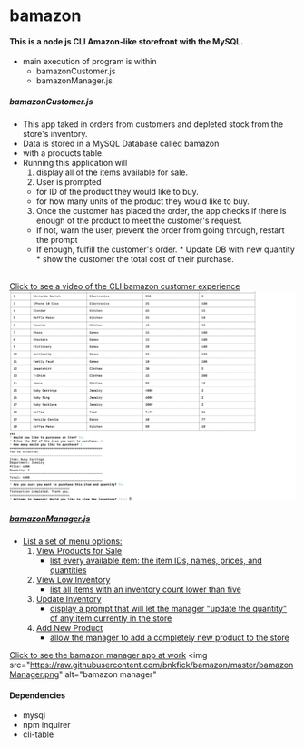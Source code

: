 # bamazon

#### This is a node js CLI Amazon-like storefront with the MySQL. 
* main execution of program is within 
    * bamazonCustomer.js 
    * bamazonManager.js

##### bamazonCustomer.js
* This app taked in orders from customers and depleted stock from the store's inventory. 
* Data is stored in a MySQL Database called bamazon 
* with a products table.
* Running this application will 
    1. display all of the items available for sale. 
    2. User is prompted 
    * for ID of the product they would like to buy.
    * for how many units of the product they would like to buy.
    3. Once the customer has placed the order, the app checks if there is enough of the product to meet the customer's request.
    * If not, warn the user, prevent the order from going through, restart the prompt
    * If enough, fulfill the customer's order.
            * Update DB with new quantity 
            * show the customer the total cost of their purchase.

<br/>
<a href="https://drive.google.com/file/d/1iSceqCpg2haD6mx42Uo8BYuL0psCE1UJ/view">Click to see a video of the CLI bamazon customer experience</a>
<a href="https://drive.google.com/file/d/1iSceqCpg2haD6mx42Uo8BYuL0psCE1UJ/view">
<img src="https://raw.githubusercontent.com/bnkfick/bamazon/master/bamazonCustomer.png" alt="bamazon customer"</a>
<br/>


##### bamazonManager.js
* List a set of menu options:
    1. View Products for Sale
        * list every available item: the item IDs, names, prices, and quantities
    2. View Low Inventory
        * list all items with an inventory count lower than five
    3. Update Inventory
        * display a prompt that will let the manager "update the quantity" of any item currently in the store
    4. Add New Product
        * allow the manager to add a completely new product to the store



<a href="https://drive.google.com/file/d/1jecS6xu2zlP7bnM2wnupIP1Ghf7cSHqB/view">Click to see the bamazon manager app at work</a>
<img src="https://raw.githubusercontent.com/bnkfick/bamazon/master/bamazonManager.png" alt="bamazon manager"</a>
<br/>


#### Dependencies
 * mysql
 * npm inquirer
 * cli-table
